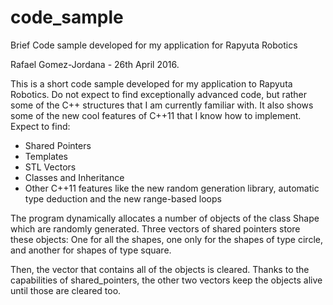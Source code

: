 # code_sample
Brief Code sample developed for my application for Rapyuta Robotics

Rafael Gomez-Jordana - 26th April 2016.

This is a short code sample developed for my application to Rapyuta Robotics. Do not expect to find exceptionally advanced code, but rather some of the C++ structures that I am currently familiar with. It also shows some of the new cool features of C++11 that I know how to implement. Expect to find:

* Shared Pointers
* Templates
* STL Vectors
* Classes and Inheritance
* Other C++11 features like the new random generation library, automatic type deduction and the new range-based loops

The program dynamically allocates a number of objects of the class Shape which are randomly generated. Three vectors of shared pointers store these objects: One for all the shapes, one only for the shapes of type circle, and another for shapes of type square.

Then, the vector that contains all of the objects is cleared. Thanks to the capabilities of shared_pointers, the other two vectors keep the objects alive until those are cleared too.
